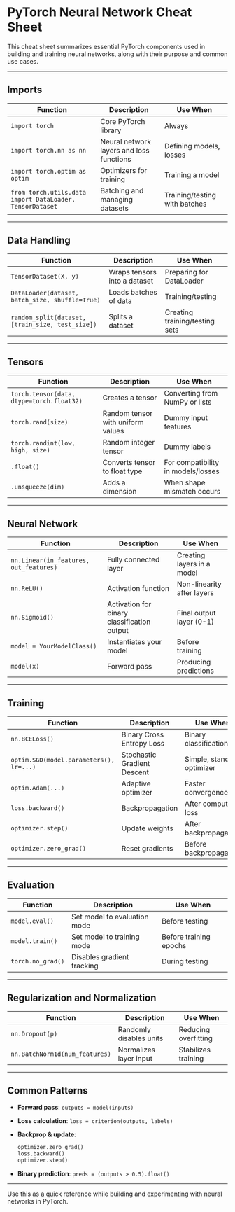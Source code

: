 # PyTorch Neural Network Cheat Sheet

This cheat sheet summarizes essential PyTorch components used in building and training neural networks, along with their
purpose and common use cases.

---

## Imports

| Function                                                 | Description                              | Use When                      |
|----------------------------------------------------------|------------------------------------------|-------------------------------|
| `import torch`                                           | Core PyTorch library                     | Always                        |
| `import torch.nn as nn`                                  | Neural network layers and loss functions | Defining models, losses       |
| `import torch.optim as optim`                            | Optimizers for training                  | Training a model              |
| `from torch.utils.data import DataLoader, TensorDataset` | Batching and managing datasets           | Training/testing with batches |

---

## Data Handling

| Function                                         | Description                  | Use When                       |
|--------------------------------------------------|------------------------------|--------------------------------|
| `TensorDataset(X, y)`                            | Wraps tensors into a dataset | Preparing for DataLoader       |
| `DataLoader(dataset, batch_size, shuffle=True)`  | Loads batches of data        | Training/testing               |
| `random_split(dataset, [train_size, test_size])` | Splits a dataset             | Creating training/testing sets |

---

## Tensors

| Function                                  | Description                       | Use When                           |
|-------------------------------------------|-----------------------------------|------------------------------------|
| `torch.tensor(data, dtype=torch.float32)` | Creates a tensor                  | Converting from NumPy or lists     |
| `torch.rand(size)`                        | Random tensor with uniform values | Dummy input features               |
| `torch.randint(low, high, size)`          | Random integer tensor             | Dummy labels                       |
| `.float()`                                | Converts tensor to float type     | For compatibility in models/losses |
| `.unsqueeze(dim)`                         | Adds a dimension                  | When shape mismatch occurs         |

---

## Neural Network

| Function                               | Description                                 | Use When                   |
|----------------------------------------|---------------------------------------------|----------------------------|
| `nn.Linear(in_features, out_features)` | Fully connected layer                       | Creating layers in a model |
| `nn.ReLU()`                            | Activation function                         | Non-linearity after layers |
| `nn.Sigmoid()`                         | Activation for binary classification output | Final output layer (0-1)   |
| `model = YourModelClass()`             | Instantiates your model                     | Before training            |
| `model(x)`                             | Forward pass                                | Producing predictions      |

---

## Training

| Function                                | Description                 | Use When                   |
|-----------------------------------------|-----------------------------|----------------------------|
| `nn.BCELoss()`                          | Binary Cross Entropy Loss   | Binary classification      |
| `optim.SGD(model.parameters(), lr=...)` | Stochastic Gradient Descent | Simple, standard optimizer |
| `optim.Adam(...)`                       | Adaptive optimizer          | Faster convergence         |
| `loss.backward()`                       | Backpropagation             | After computing loss       |
| `optimizer.step()`                      | Update weights              | After backpropagation      |
| `optimizer.zero_grad()`                 | Reset gradients             | Before backpropagation     |

---

## Evaluation

| Function          | Description                  | Use When               |
|-------------------|------------------------------|------------------------|
| `model.eval()`    | Set model to evaluation mode | Before testing         |
| `model.train()`   | Set model to training mode   | Before training epochs |
| `torch.no_grad()` | Disables gradient tracking   | During testing         |

---

## Regularization and Normalization

| Function                       | Description             | Use When             |
|--------------------------------|-------------------------|----------------------|
| `nn.Dropout(p)`                | Randomly disables units | Reducing overfitting |
| `nn.BatchNorm1d(num_features)` | Normalizes layer input  | Stabilizes training  |

---

## Common Patterns

* **Forward pass**: `outputs = model(inputs)`
* **Loss calculation**: `loss = criterion(outputs, labels)`
* **Backprop & update**:

  ```python
  optimizer.zero_grad()
  loss.backward()
  optimizer.step()
  ```
* **Binary prediction**: `preds = (outputs > 0.5).float()`

---

Use this as a quick reference while building and experimenting with neural networks in PyTorch. 
